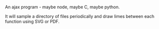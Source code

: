 
An ajax program - maybe node, maybe C, maybe python.


It will sample a directory of files periodically and draw limes
between each function using SVG or PDF. 